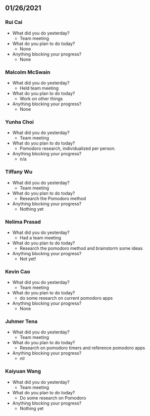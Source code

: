 
## 01/26/2021


### Rui Cai 
- What did you do yesterday?
  - Team meeting
- What do you plan to do today?
  - None
- Anything blocking your progress?
  - None



### Malcolm McSwain
- What did you do yesterday?
  - Held team meeting
- What do you plan to do today?
  - Work on other things
- Anything blocking your progress?
  - None



### Yunha Choi
- What did you do yesterday?
  - Team meeting
- What do you plan to do today?
  - Pomodoro research, individualized per person.
- Anything blocking your progress?
  - n/a



### Tiffany Wu
- What did you do yesterday?
  - Team meeting
- What do you plan to do today?
  - Research the Pomodoro method
- Anything blocking your progress?
  - Nothing yet


### Nelima Prasad
- What did you do yesterday?
  - Had a team meeting
- What do you plan to do today?
  - Research the pomodoro method and brainstorm some ideas
- Anything blocking your progress?
  - Not yet!



### Kevin Cao
- What did you do yesterday?
  - Team meeting
- What do you plan to do today?
  - do some research on current pomodoro apps
- Anything blocking your progress?
  - None



### Juhmer Tena
- What did you do yesterday?
  - Team meeting
- What do you plan to do today?
  - Research on pomodoro timers and reference pomodoro apps
- Anything blocking your progress?
  - nil


### Kaiyuan Wang
- What did you do yesterday?
  - Team meeting
- What do you plan to do today?
  - Do some research on Pomodoro
- Anything blocking your progress?
  - Nothing yet
